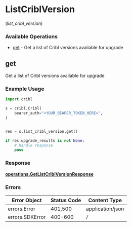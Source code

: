 # ListCriblVersion
(*list_cribl_version*)

### Available Operations

* [get](#get) - Get a list of Cribl versions available for upgrade

## get

Get a list of Cribl versions available for upgrade

### Example Usage

```python
import cribl

s = cribl.Cribl(
    bearer_auth="<YOUR_BEARER_TOKEN_HERE>",
)


res = s.list_cribl_version.get()

if res.upgrade_results is not None:
    # handle response
    pass
```


### Response

**[operations.GetListCriblVersionResponse](../../models/operations/getlistcriblversionresponse.md)**
### Errors

| Error Object     | Status Code      | Content Type     |
| ---------------- | ---------------- | ---------------- |
| errors.Error     | 401,500          | application/json |
| errors.SDKError  | 400-600          | */*              |

